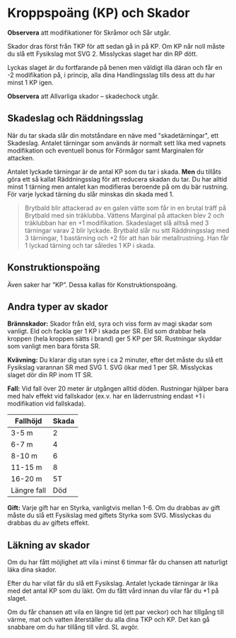 # Kroppspoäng (KP) och Skador

**Observera** att modifikationer för Skråmor och
Sår utgår.

Skador dras först från TKP för att sedan gå in på
KP. Om KP når noll måste du slå ett Fysikslag
mot SVG 2. Misslyckas slaget har din RP dött.

Lyckas slaget är du fortfarande på benen men
väldigt illa däran och får en -2 modifikation på, i
princip, alla dina Handlingsslag tills dess att du
har minst 1 KP igen.

**Observera** att Allvarliga skador – skadechock utgår.

## Skadeslag och Räddningsslag
När du tar skada slår din motståndare en näve med
"skadetärningar", ett Skadeslag. Antalet tärningar
som används är normalt sett lika med vapnets
modifikation och eventuell bonus för Förmågor samt
Marginalen för attacken.

Antalet lyckade tärningar är de antal KP som du tar
i skada. **Men** du tillåts göra ett så kallat
Räddningsslag för att reducera skadan du tar. Du
har alltid minst 1 tärning men antalet kan modifieras
beroende på om du bär rustning. För varje lyckad
tärning du slår minskas din skada med 1.

> Brytbald blir attackerad av en galen vätte som 
får in en brutal träff på Brytbald med sin träklubba.
Vättens Marginal på attacken blev 2 och träklubban
har en +1 modifikation. Skadeslaget slå alltså med
3 tärningar varav 2 blir lyckade. Brytbald slår nu
sitt Räddningsslag med 3 tärningar, 1 bastärning
och +2 för att han bär metallrustning. Han får 1 
lyckad tärning och tar således 1 KP i skada.

## Konstruktionspoäng
Även saker har ”KP”. Dessa kallas för Konstruktionspoäng.

## Andra typer av skador
**Brännskador:** Skador från eld, syra och viss
form av magi skadar som vanligt. Eld och fackla
ger 1 KP i skada per SR. Eld som drabbar hela
kroppen (hela kroppen sätts i brand) ger 5 KP
per SR. Rustningar skyddar som vanligt men
bara första SR.

**Kvävning:** Du klarar dig utan syre i ca 2
minuter, efter det måste du slå ett Fysikslag
varannan SR med SVG 1. SVG ökar med 1 per
SR. Misslyckas slaget dör din RP inom 1T SR.

**Fall:** Vid fall över 20 meter är utgången alltid
döden. Rustningar hjälper bara med halv effekt vid 
fallskador (ex.v. har en läderrustning endast +1
i modifikation vid fallskada).

|Fallhöjd|Skada|
|--------|-----|
|3-5 m|2|
|6-7 m|4|
|8-10 m|6|
|11-15 m|8|
|16-20 m| 5T
|Längre fall|Död|

**Gift:** Varje gift har en Styrka, vanligtvis mellan
1-6. Om du drabbas av gift måste du slå ett
Fysikslag med giftets Styrka som SVG.
Misslyckas du drabbas du av giftets effekt.

## Läkning av skador
Om du har fått möjlighet att vila i minst 6 timmar
får du chansen att naturligt läka dina skador.

Efter du har vilat får du slå ett Fysikslag. Antalet
lyckade tärningar är lika med det antal KP som du läkt.
Om du fått vård innan du vilar får du +1 på slaget. 

Om du får chansen att vila en längre tid (ett par
veckor) och har tillgång till värme, mat och
vatten återställer du alla dina TKP och KP. Det
kan gå snabbare om du har tillång till vård. SL
avgör.
